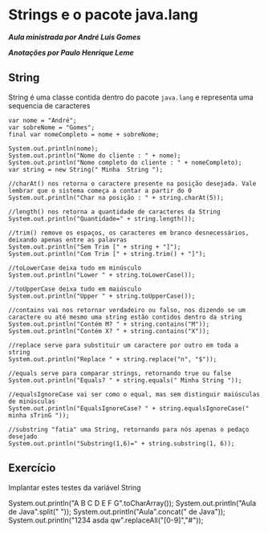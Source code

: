 # Strings e o pacote java.lang

_**Aula ministrada por André Luis Gomes**_

_**Anotações por Paulo Henrique Leme**_

## String

String é uma classe contida dentro do pacote `java.lang` e representa uma sequencia de caracteres

```
var nome = "André";
var sobreNome = "Gomes";
final var nomeCompleto = nome + sobreNome;

System.out.println(nome);
System.out.println("Nome do cliente : " + nome);
System.out.println("Nome completo do cliente : " + nomeCompleto);
var string = new String(" Minha  String ");

//charAt() nos retorna o caractere presente na posição desejada. Vale lembrar que o sistema começa a contar a partir do 0
System.out.println("Char na posição : " + string.charAt(5));

//length() nos retorna a quantidade de caracteres da String
System.out.println("Quantidade=" + string.length());

//trim() remove os espaços, os caracteres em branco desnecessários, deixando apenas entre as palavras
System.out.println("Sem Trim [" + string + "]");
System.out.println("Com Trim [" + string.trim() + "]");

//toLowerCase deixa tudo em minúsculo
System.out.println("Lower " + string.toLowerCase());

//toUpperCase deixa tudo em maiúsculo
System.out.println("Upper " + string.toUpperCase());

//contains vai nos retornar verdadeiro ou falso, nos dizendo se um caractere ou até mesmo uma string estão contidos dentro da string
System.out.println("Contém M? " + string.contains("M"));
System.out.println("Contém X? " + string.contains("X"));

//replace serve para substituir um caractere por outro em toda a string
System.out.println("Replace " + string.replace("n", "$"));

//equals serve para comparar strings, retornando true ou false
System.out.println("Equals? " + string.equals(" Minha String "));

//equalsIgnoreCase vai ser como o equal, mas sem distinguir maiúsculas de minúsculas
System.out.println("EqualsIgnoreCase? " + string.equalsIgnoreCase(" minha sTrinG "));

//substring "fatia" uma String, retornando para nós apenas o pedaço desejado
System.out.println("Substring(1,6)=" + string.substring(1, 6));
```

## Exercício

Implantar estes testes da variável String

System.out.println("A B C D E F G".toCharArray());
System.out.println("Aula de Java".split(" "));
System.out.println("Aula".concat(" de Java"));
System.out.println("1234 asda qw".replaceAll("[0-9]","#"));

